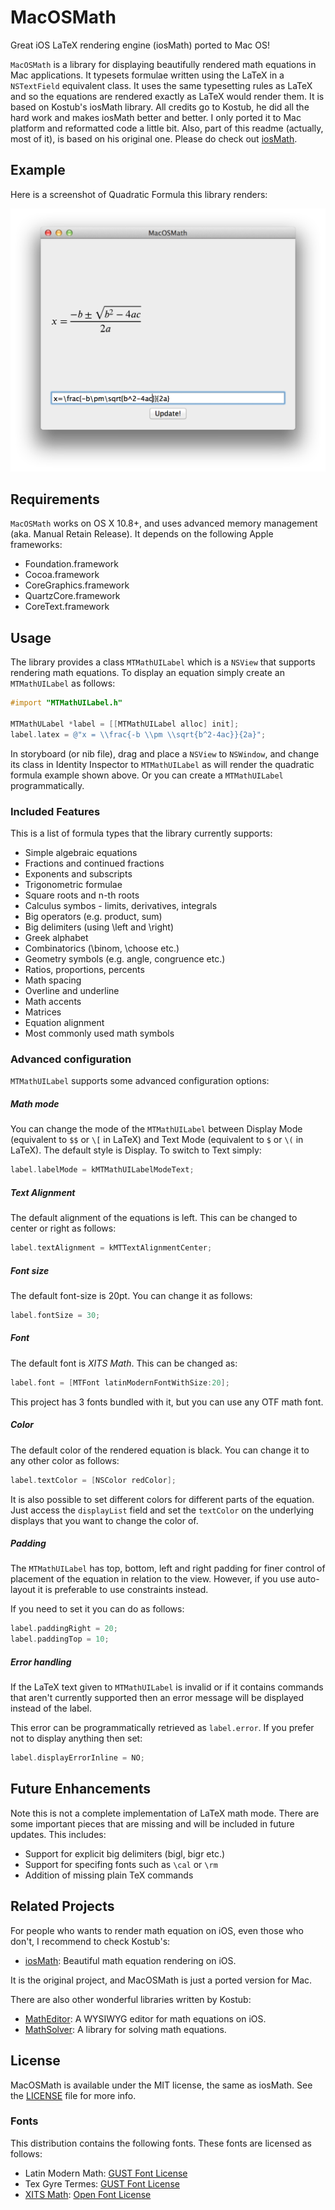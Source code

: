 # MacOSMath
Great iOS LaTeX rendering engine (iosMath) ported to Mac OS!

`MacOSMath` is a library for displaying beautifully rendered math equations
in Mac applications. It typesets formulae written using the LaTeX in a
`NSTextField` equivalent class. It uses the same typesetting rules as LaTeX
and so the equations are rendered exactly as LaTeX would render them. It is based on Kostub's iosMath library. All credits go to Kostub, he did all the hard work and makes iosMath better and better. I only ported it to Mac platform and reformatted code a little bit. Also, part of this readme (actually, most of it), is based on his original one. Please do check out [iosMath](https://github.com/kostub/iosMath).

## Example
Here is a screenshot of Quadratic Formula this library renders:

![Quadratic Formula](img/MacOSMath.png) 

## Requirements
`MacOSMath` works on OS X 10.8+, and uses advanced memory management (aka. Manual Retain Release). It depends on the following Apple frameworks:

* Foundation.framework
* Cocoa.framework
* CoreGraphics.framework
* QuartzCore.framework
* CoreText.framework

## Usage

The library provides a class `MTMathUILabel` which is a `NSView` that
supports rendering math equations. To display an equation simply create
an `MTMathUILabel` as follows:

```objective-c
#import "MTMathUILabel.h"

MTMathULabel *label = [[MTMathUILabel alloc] init];
label.latex = @"x = \\frac{-b \\pm \\sqrt{b^2-4ac}}{2a}";

```
In storyboard (or nib file), drag and place a `NSView` to `NSWindow`, and change its class in Identity Inspector to `MTMathUILabel` as will render the quadratic formula example shown above. Or you can create a `MTMathUILabel` programmatically.

### Included Features
This is a list of formula types that the library currently supports:

* Simple algebraic equations
* Fractions and continued fractions
* Exponents and subscripts
* Trigonometric formulae
* Square roots and n-th roots
* Calculus symbos - limits, derivatives, integrals
* Big operators (e.g. product, sum)
* Big delimiters (using \\left and \\right)
* Greek alphabet
* Combinatorics (\\binom, \\choose etc.)
* Geometry symbols (e.g. angle, congruence etc.)
* Ratios, proportions, percents
* Math spacing
* Overline and underline
* Math accents
* Matrices
* Equation alignment
* Most commonly used math symbols

### Advanced configuration

`MTMathUILabel` supports some advanced configuration options:

##### Math mode

You can change the mode of the `MTMathUILabel` between Display Mode
(equivalent to `$$` or `\[` in LaTeX) and Text Mode (equivalent to `$`
or `\(` in LaTeX). The default style is Display. To switch to Text
simply:

```objective-c
label.labelMode = kMTMathUILabelModeText;
```

##### Text Alignment
The default alignment of the equations is left. This can be changed to
center or right as follows:

```objective-c
label.textAlignment = kMTTextAlignmentCenter;
```

##### Font size
The default font-size is 20pt. You can change it as follows:

```objective-c
label.fontSize = 30;
```
##### Font
The default font is *XITS Math*. This can be changed as:

```objective-c
label.font = [MTFont latinModernFontWithSize:20];
```

This project has 3 fonts bundled with it, but you can use any OTF math
font.

##### Color
The default color of the rendered equation is black. You can change
it to any other color as follows:

```objective-c
label.textColor = [NSColor redColor];
```

It is also possible to set different colors for different parts of the
equation. Just access the `displayList` field and set the `textColor`
on the underlying displays that you want to change the color of. 

##### Padding
The `MTMathUILabel` has top, bottom, left and right padding for finer
control of placement of the equation in relation to the view. However,
if you use auto-layout it is preferable to use constraints instead.

If you need to set it you can do as follows:

```objective-c
label.paddingRight = 20;
label.paddingTop = 10;
```

##### Error handling

If the LaTeX text given to `MTMathUILabel` is
invalid or if it contains commands that aren't currently supported then
an error message will be displayed instead of the label.

This error can be programmatically retrieved as `label.error`. If you
prefer not to display anything then set:

```objective-c
label.displayErrorInline = NO;
```

## Future Enhancements

Note this is not a complete implementation of LaTeX math mode. There are
some important pieces that are missing and will be included in future
updates. This includes:

* Support for explicit big delimiters (bigl, bigr etc.)
* Support for specifing fonts such as `\cal` or `\rm`
* Addition of missing plain TeX commands 

## Related Projects

For people who wants to render math equation on iOS, even those who don't, I recommend to check Kostub's:

* [iosMath](https://github.com/kostub): Beautiful math equation rendering on iOS.

It is the original project, and MacOSMath is just a ported version for Mac.

There are also other wonderful libraries written by Kostub:

* [MathEditor](https://github.com/kostub/MathEditor): A WYSIWYG editor
  for math equations on iOS.
* [MathSolver](https://github.com/kostub/MathSolver): A library for
  solving math equations.

## License

MacOSMath is available under the MIT license, the same as iosMath. See the [LICENSE](./LICENSE)
file for more info.

### Fonts
This distribution contains the following fonts. These fonts are
licensed as follows:
* Latin Modern Math: 
    [GUST Font License](./fonts/GUST-FONT-LICENSE.txt)
* Tex Gyre Termes:
    [GUST Font License](./fonts/GUST-FONT-LICENSE.txt)
* [XITS Math](https://github.com/khaledhosny/xits-math):
    [Open Font License](./fonts/OFL.txt)